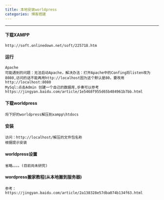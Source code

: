 ```yaml
---
title: 本地安装worldpress
categories: 博客搭建
---
```

---
<!--more-->
#### 下载XAMPP
    http://soft.onlinedown.net/soft/225718.htm
#### 运行
    Apache
    可能遇到的问题：无法启动Apache，解决办法：打开Apache中的Confing将listen改为8080,访问的话不能再用http://localhost因为这个默认是80，要改用http://localhost:8080
    MySql:点击Admin 创建一个自己的数据库,步奏可以参考https://jingyan.baidu.com/article/1e5468f955d65b484961b7bb.html
#### 下载worldpress
    将下好的worldpress解压到xampp\htdocs
#### 安装
    访问：http://localhost/解压的文件包名称
    根据提示安装
#### worldpress设置
    省略。。。。(目前尚未研究)
#### wordpress搬家教程(从本地搬到服务器)
    参考：
    https://jingyan.baidu.com/article/2a138328e57dba074b134f63.html
